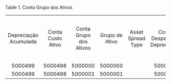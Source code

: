 <div id="d111320e1" class="table">

<div class="table-title">

Table 1. Conta Grupo dos
Ativos

</div>

<div class="table-contents">

|                       |                   |                        |                |                   |                              |                                  |                                   |                   |                      |                     |                             |                                  |                                |                                  |                                    |                                    |                              |                    |                          |                 |                          |                      |                            |                                                              |                                                            |                                 |                                   |                                  |                                                  |                                   |                                                   |                                         |                               |                                |                        |                  |                   |                     |                    |                 |                   |                           |                  |                          |
| :-------------------: | :---------------: | :--------------------: | :------------: | :---------------: | :--------------------------: | :------------------------------: | :-------------------------------: | :---------------: | :------------------: | :-----------------: | :-------------------------: | :------------------------------: | :----------------------------: | :------------------------------: | :--------------------------------: | :--------------------------------: | :--------------------------: | :----------------: | :----------------------: | :-------------: | :----------------------: | :------------------: | :------------------------: | :----------------------------------------------------------: | :--------------------------------------------------------: | :-----------------------------: | :-------------------------------: | :------------------------------: | :----------------------------------------------: | :-------------------------------: | :-----------------------------------------------: | :-------------------------------------: | :---------------------------: | :----------------------------: | :--------------------: | :--------------: | :---------------: | :-----------------: | :----------------: | :-------------: | :---------------: | :-----------------------: | :--------------: | :----------------------: |
| Depreciação Acumulada | Conta Custo Ativo | Conta Grupo dos Ativos | Grupo de Ativo | Asset Spread Type | Conta Despesa de Depreciação | Tipo de Cálculo para Depreciação | Convenção da Depreciação (fiscal) | Tipo de Convenção | Depreciação (fiscal) | Tipo de Depreciação | Valor Manual de Depreciação | Quantidade Manual de Depreciação | Método de Depreciação (fiscal) | Tipo de Cálculo para Depreciação | Cabeçalho da Tabela de Depreciação | Percentual Variável da Depreciação | Percentual Variável (fiscal) | Ganho a Disposição | Conta Ganho a Disposição | Perda de Cessão | Conta Perda a Disposição | Receita a Disposição | Conta Receita a Disposição | Reavaliação Offset da Depreciação Acumulada Para o Ano Atual | Reavaliação Depreciação Acumulada Offset para Ano Anterior | A\_Reval\_Accumdep\_Offset\_Cur | A\_Reval\_Accumdep\_Offset\_Prior | Método de Cálculo de Reavaliação | Reavaliação de Custos Offset da Para o Ano Atual | Reaval. de Custos Offset da Conta | Reavaliação de Custos Offset da Para o Ano Prévio | Reaval de Custos Offset da Conta Prévia | Despesa de Reavaliação Offset | Reaval. Depexp Offset da Conta | Dividir em Percentagem | Esquema Contábil | Tipo de Convenção | Tipo de Depreciação | Tipo de Lançamento | Processar Agora | Vida Útil - Meses | Use Vida - Meses (fiscal) | Vida Útil - Anos | Use Vida - Anos (fiscal) |
|        5000499        |      5000498      |        5000000         |    5000000     |                   |           5000500            |                                  |                                   |                   |       5000000        |       5000000       |                             |                                  |                                |                                  |                                    |                                    |                              |                    |                          |                 |         5000502          |                      |          5000501           |                                                              |                                                            |                                 |                                   |                                  |                                                  |                                   |                                                   |                                         |                               |                                |           1            |     1000001      |                   |                     |         A          |      false      |        120        |            120            |        10        |            10            |
|        5000499        |      5000498      |        5000001         |    5000001     |                   |           5000500            |                                  |                                   |                   |       5000000        |       5000000       |                             |                                  |                                |                                  |                                    |                                    |                              |                    |                          |                 |         5000502          |                      |          5000501           |                                                              |                                                            |                                 |                                   |                                  |                                                  |                                   |                                                   |                                         |                               |                                |           1            |     1000001      |                   |                     |         A          |      false      |        120        |            120            |        10        |            10            |

</div>

</div>
